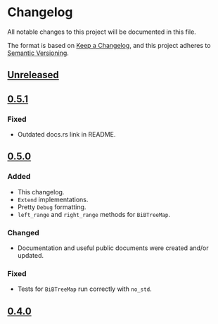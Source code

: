 # Changelog

All notable changes to this project will be documented in this file.

The format is based on [Keep a Changelog](https://keepachangelog.com/en/1.0.0/),
and this project adheres to [Semantic Versioning](https://semver.org/spec/v2.0.0.html).

<!--
Added, Changed, Deprecated, Removed, Fixed, Security
-->

## [Unreleased]

## [0.5.1]

### Fixed
- Outdated docs.rs link in README.

## [0.5.0]

### Added
- This changelog.
- `Extend` implementations.
- Pretty `Debug` formatting.
- `left_range` and `right_range` methods for `BiBTreeMap`.

### Changed
- Documentation and useful public documents were created and/or updated.

### Fixed
- Tests for `BiBTreeMap` run correctly with `no_std`.

## [0.4.0]

[Unreleased]: https://github.com/billyrieger/bimap-rs/compare/v0.5.1...HEAD
[0.5.1]: https://github.com/billyrieger/bimap-rs/compare/v0.5.0...v0.5.1
[0.5.0]: https://github.com/billyrieger/bimap-rs/compare/v0.4.0...v0.5.0
[0.4.0]: https://github.com/billyrieger/bimap-rs/releases/tag/v0.4.0
